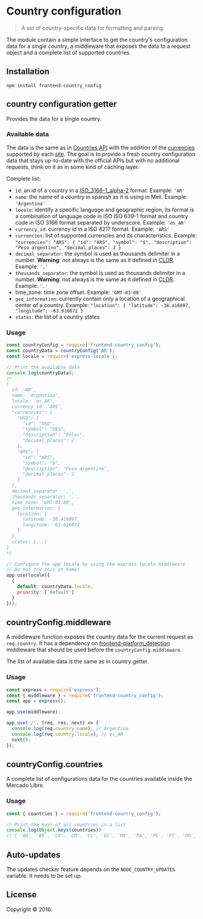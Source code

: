 # Country configuration

> A set of country-specific data for formatting and parsing.

The module contain a simple interface to get the country's configuration
 data for a single country, a middleware that exposes the data to a
 request object and a complete list of supported countries.


## Installation

```
npm install frontend-country_config
```


## country configuration getter

Provides the data for a single country.

### Available data

The data is the same as in [Countries API](https://api.mercadolibre.com/countries/)
with the addition of the [currencies](https://api.mercadolibre.com/currencies/)
supported by each [site](https://api.mercadolibre.com/sites/MLA/?attributes=currencies).
The goal is to provide a fresh country configuration data that stays up-to-date with
the official APIs but with no additional requests, think on it as in
some kind of caching layer.

Complete list:

- `id`: an id of a country in a [ISO_3166-1_alpha-2](https://en.wikipedia.org/wiki/ISO_3166-1_alpha-2)
 format. Example: `'AR'`
- `name`: the name of a country in spanish as it is using in Meli.
 Example: `'Argentina'`
- `locale`: identify a specific language and geographic region, its format
 is a combination of language code in ISO ISO 639-1 format and country
 code in ISO 3166 format separated by underscore. Example: `'es_AR'`
- `currency_id`: currency id in a ISO 4217 format. Example: `'ARS'`
- `currencies`: list of supported currencies and its characteristics. Example: `"currencies": "ARS": { "id": "ARS", "symbol": "$", "description": "Peso argentino", "decimal_places": 2 }`
- `decimal_separator`: the symbol is used as thousands delimiter in a
 number. **Warning**: not always is the same as it defined in
 [CLDR](http://cldr.unicode.org/). Example: `','`
- `thousands_separator`: the symbol is used as thousands delimiter in a
 number. **Warning**: not always is the same as it defined in
 [CLDR](http://cldr.unicode.org/). Example: `'.'`
- time_zone: time zone offset. Example: `'GMT-03:00'`
- `geo_information`: currently contain only a location of a geographical
 center of a country. Example: `"location": { "latitude": -38.416097, "longitude": -63.616672 }`
- `states`: the list of a country states

### Usage

```js
const countryConfig = require('frontend-country_config');
const countryData = countryConfig('AR');
const locale = require('express-locale');

// Print the available data
console.log(countryData);
/*
{
  id: 'AR',
  name: 'Argentina',
  locale: 'es_AR',
  currency_id: 'ARS',
  "currencies": {
    "USD": {
      "id": "USD",
      "symbol": "U$S",
      "description": "Dólar",
      "decimal_places": 2
    },
    "ARS": {
      "id": "ARS",
      "symbol": "$",
      "description": "Peso argentino",
      "decimal_places": 2
    }
  },
  decimal_separator: ',',
  thousands_separator: '.',
  time_zone: 'GMT-03:00',
  geo_information: {
    location: {
      latitude: -38.416097,
      longitude: -63.616672
    }
  },
  states: [...]
}
*/

// Configure the app locale by using the express-locale middleware.
// Do not try this at home!
app.use(locale({
  {
    default: countryData.locale,
    priority: ['default']
  }
}));
```


## countryConfig.middleware
A middleware function exposes the country data for the current request
 as `req.country`. It has a dependency on [frontend-platform_detection](https://github.com/mercadolibre/frontend-platform_detection)
 middleware that should be used before the `countryConfig.middleware`.

The list of available data is the same as in country getter.

### Usage

```js
const express = require('express');
const { middleware } = require('frontend-country_config');
const app = express();

app.use(middleware);

app.use('/', (req, res, next) => {
  console.log(req.country.name); // Argentina
  console.log(req.country.locale); // es_AR
  next();
});
```


## countryConfig.countries

A complete list of configurations data for the countries available inside
 the Mercado Libre.

### Usage

```js
const { countries } = require('frontend-country_config');

// Print the keys of all countries in a list
console.log(Object.keys(countries))
// [ 'AR', 'BR', 'CO', 'CR', 'CL', 'EC', 'MX', 'PA', 'PE', 'PT', 'DO', 'UY', 'VE', 'GT', 'BO', 'HN', 'NI', 'SV', 'PR', 'PY', 'CU' ]
```


## Auto-updates

The updates checker feature depends on the `NODE_COUNTRY_UPDATES` variable. It needs to be set up.


## License

Copyright © 2016.
